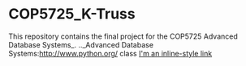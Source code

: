 # COP5725_K-Truss
This repository contains the final project for the COP5725 Advanced Database Systems_.
.._Advanced Database Systems:http://www.python.org/ class
[I'm an inline-style link](https://www.google.com)
